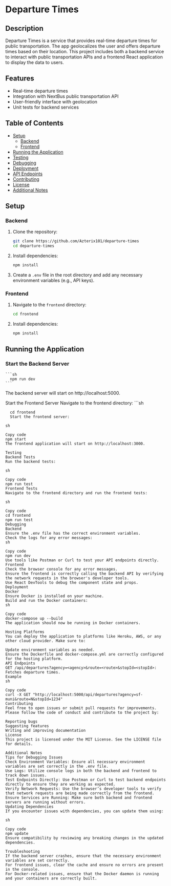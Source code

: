 # Departure Times

## Description
Departure Times is a service that provides real-time departure times for public transportation. The app geolocalizes the user and offers departure times based on their location. This project includes both a backend service to interact with public transportation APIs and a frontend React application to display the data to users.

## Features
- Real-time departure times
- Integration with NextBus public transportation API
- User-friendly interface with geolocation
- Unit tests for backend services

## Table of Contents
- [Setup](#setup)
  - [Backend](#backend)
  - [Frontend](#frontend)
- [Running the Application](#running-the-application)
- [Testing](#testing)
- [Debugging](#debugging)
- [Deployment](#deployment)
- [API Endpoints](#api-endpoints)
- [Contributing](#contributing)
- [License](#license)
- [Additional Notes](#additional-notes)

## Setup

### Backend
1. Clone the repository:
    ```sh
    git clone https://github.com/Azterix101/departure-times
    cd departure-times
    ```
2. Install dependencies:
    ```sh
    npm install
    ```
3. Create a `.env` file in the root directory and add any necessary environment variables (e.g., API keys).

### Frontend
1. Navigate to the `frontend` directory:
    ```sh
    cd frontend
    ```
2. Install dependencies:
    ```sh
    npm install
    ```

## Running the Application

### Start the Backend Server
    ```sh
      npm run dev
    ```

  The backend server will start on http://localhost:5000.

  Start the Frontend Server
  Navigate to the frontend directory:
    ```sh

      cd frontend
      Start the frontend server:
  ```
sh

Copy code
npm start
The frontend application will start on http://localhost:3000.

Testing
Backend Tests
Run the backend tests:

sh

Copy code
npm run test
Frontend Tests
Navigate to the frontend directory and run the frontend tests:

sh

Copy code
cd frontend
npm run test
Debugging
Backend
Ensure the .env file has the correct environment variables.
Check the logs for any error messages:
sh

Copy code
npm run dev
Use tools like Postman or Curl to test your API endpoints directly.
Frontend
Check the browser console for any error messages.
Ensure the frontend is correctly calling the backend API by verifying the network requests in the browser's developer tools.
Use React DevTools to debug the component state and props.
Deployment
Docker
Ensure Docker is installed on your machine.
Build and run the Docker containers:
sh

Copy code
docker-compose up --build
The application should now be running in Docker containers.

Hosting Platforms
You can deploy the application to platforms like Heroku, AWS, or any other cloud provider. Make sure to:

Update environment variables as needed.
Ensure the Dockerfile and docker-compose.yml are correctly configured for the hosting platform.
API Endpoints
GET /api/departures?agency=<agency>&route=<route>&stopId=<stopId>: Fetches departure times.
Example
sh

Copy code
curl -X GET "http://localhost:5000/api/departures?agency=sf-muni&route=N&stopId=1234"
Contributing
Feel free to open issues or submit pull requests for improvements. Please follow the code of conduct and contribute to the project by:

Reporting bugs
Suggesting features
Writing and improving documentation
License
This project is licensed under the MIT License. See the LICENSE file for details.

Additional Notes
Tips for Debugging Issues
Check Environment Variables: Ensure all necessary environment variables are set correctly in the .env file.
Use Logs: Utilize console logs in both the backend and frontend to track down issues.
Test Endpoints Directly: Use Postman or Curl to test backend endpoints directly to ensure they are working as expected.
Verify Network Requests: Use the browser’s developer tools to verify that network requests are being made correctly from the frontend.
Ensure Services are Running: Make sure both backend and frontend servers are running without errors.
Updating Dependencies
If you encounter issues with dependencies, you can update them using:

sh

Copy code
npm update
Ensure compatibility by reviewing any breaking changes in the updated dependencies.

Troubleshooting
If the backend server crashes, ensure that the necessary environment variables are set correctly.
For frontend issues, clear the cache and ensure no errors are present in the console.
For Docker-related issues, ensure that the Docker daemon is running and your containers are correctly built.